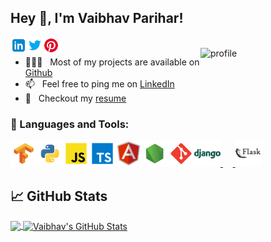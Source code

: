 ## Hey 👋, I'm Vaibhav Parihar!
<a href='https://www.linkedin.com/in/vaibhav-parihar/'><img align='left' alt="linkedin" src="https://raw.githubusercontent.com/Vaibhav2399/Vaibhav2399/main/icons8-linkedin.svg" height='26px'/></a>
<a href='https://twitter.com/012Priyang'><img align='left' alt="twitter" src="https://raw.githubusercontent.com/Vaibhav2399/Vaibhav2399/main/icons8-twitter.svg" height='26px'/></a>
<a href='https://in.pinterest.com/priyangspatel12345/_created/'><img align='left' alt="twitter" src="https://raw.githubusercontent.com/Vaibhav2399/Vaibhav2399/main/icons8-pinterest (1).svg" height='26px'/></a>

<br>
<img align="right" alt="profile" src="https://priyang-patel.web.app/assets/Images/Priyang@4x.png" width="200px"/>

<!-- - 🔭 I’m currently working on  -->
<!-- - 🌱 I’m currently learning Typescript and Node.js -->
- 👨🏻‍💻 &nbsp; Most of my projects are available on [Github](https://github.com/Vaibhav2399?tab=repositories)
- 📫 &nbsp; Feel free to ping me on [LinkedIn](https://www.linkedin.com/in/vaibhav-parihar/)
- 📝 &nbsp; Checkout my [resume](https://drive.google.com/file/d/1cLTAlxPL5bPAbH-3VrAQjnK_F7Ze1QgL/view)
<!-- - 😄 &nbsp; Vist my portfolio: [portfolio](https://priyang-patel.web.app/) -->

### 🔨 Languages and Tools:

<a href="https://www.tensorflow.org" target="_blank"> <img align="left" src="https://raw.githubusercontent.com/Vaibhav2399/Vaibhav2399/main/tensorflow.svg" alt="tensorflow" height="42px"/> </a> 
<a href="https://www.python.org" target="_blank"><img align="left" alt="Python" height ="42px" src="https://raw.githubusercontent.com/Vaibhav2399/Vaibhav2399/main/python.svg"></a>
<a href="https://developer.mozilla.org/en-US/docs/Web/JavaScript" target="_blank"> <img align="left" alt="JavaScript" height ="42px"  src="https://raw.githubusercontent.com/Vaibhav2399/Vaibhav2399/main/javascript.svg"> </a>
<a href="https://www.typescriptlang.org/" target="_blank"><img align="left" alt="Typescirpt" height ="42px" src="https://raw.githubusercontent.com/Vaibhav2399/Vaibhav2399/main/typescript.svg"></a>
<a href="https://angular.io/" target="_blank"> <img align="left" alt="angular" height ="42px" src="https://raw.githubusercontent.com/Vaibhav2399/Vaibhav2399/main/icons8-angularjs.svg"></a>
<a href="https://nodejs.org" target="_blank"><img align="left" alt="Node.js" height ="42px" src="https://raw.githubusercontent.com/Vaibhav2399/Vaibhav2399/main/node.svg"></a>
<a href="https://git-scm.com/" target="_blank"> <img src="https://raw.githubusercontent.com/Vaibhav2399/Vaibhav2399/main/git-scm.svg" align="left" alt="git" height='42px'/> </a>
<a href="https://www.djangoproject.com/" target="_blank"> <img src="https://raw.githubusercontent.com/Vaibhav2399/Vaibhav2399/main/icons8-django.svg" alt="django" height='42px'/> </a>
&nbsp;&nbsp;&nbsp;&nbsp;<a href="https://flask.palletsprojects.com/en/2.0.x/" target="_blank"> <img src="https://raw.githubusercontent.com/Vaibhav2399/Vaibhav2399/main/icons8-flask.svg" alt="flask" height='42px'/> </a>
<br>


## &#x1f4c8; GitHub Stats

<a href="https://github.com/Vaibhav2399/Vaibhav2399">
  <img align="center" src="https://github-readme-stats.vercel.app/api/top-langs/?username=Vaibhav2399&hide=java,html,tex&title_color=ffffff&text_color=c9cacc&icon_color=2bbc8a&bg_color=1d1f21&langs_count=3" />
</a>
<a href="https://github.com/Vaibhav2399/Vaibhav2399">
  <img align="center"  src="https://github-readme-stats.vercel.app/api?username=Vaibhav2399&show_icons=true&line_height=27&count_private=true&title_color=ffffff&text_color=c9cacc&icon_color=2bbc8a&bg_color=1d1f21" alt="Vaibhav's GitHub Stats" />

